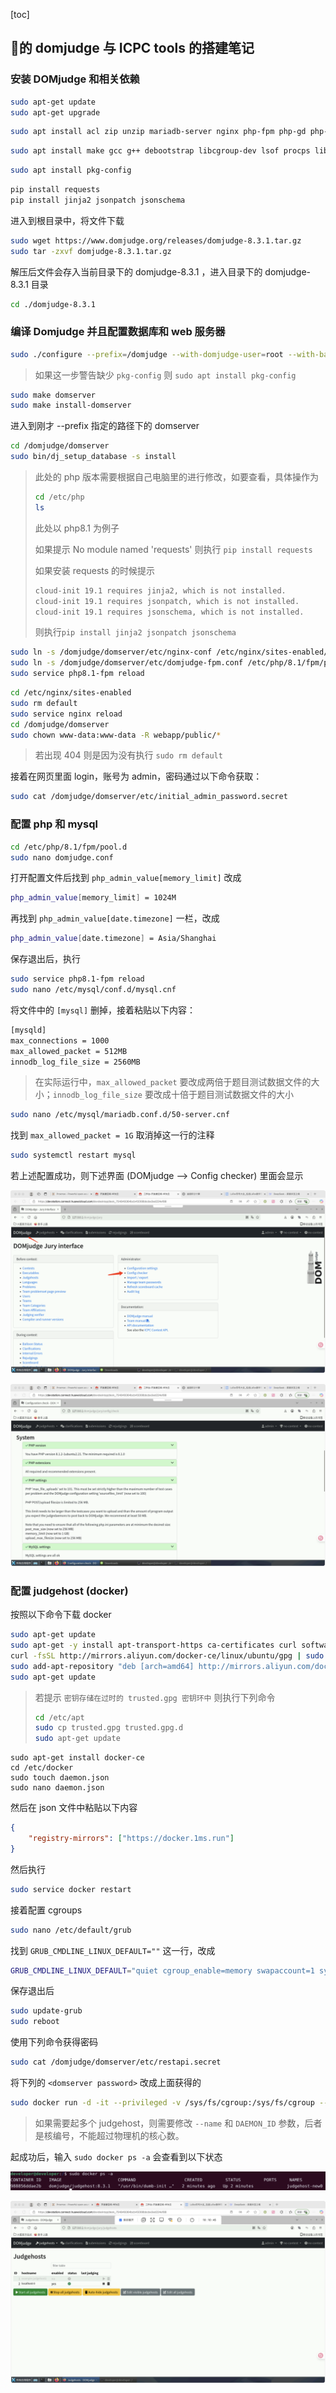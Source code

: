 [toc]

## 🧊的 domjudge 与 ICPC tools 的搭建笔记

### 安装 DOMjudge 和相关依赖

```bash
sudo apt-get update
sudo apt-get upgrade
```

```bash
sudo apt install acl zip unzip mariadb-server nginx php-fpm php-gd php-cli php-intl php-mbstring php-mysql php-curl php-json php-xml php-zip composer ntp
```

```bash
sudo apt install make gcc g++ debootstrap libcgroup-dev lsof procps libcurl4-gnutls-dev libjsoncpp-dev libmagic-dev
```

```bash
sudo apt install pkg-config
```

```bash
pip install requests
pip install jinja2 jsonpatch jsonschema
```



进入到根目录中，将文件下载

```bash
sudo wget https://www.domjudge.org/releases/domjudge-8.3.1.tar.gz
sudo tar -zxvf domjudge-8.3.1.tar.gz
```

解压后文件会存入当前目录下的 domjudge-8.3.1 ，进入目录下的 domjudge-8.3.1 目录

```bash
cd ./domjudge-8.3.1
```



### 编译 Domjudge 并且配置数据库和 web 服务器

```BASH
sudo ./configure --prefix=/domjudge --with-domjudge-user=root --with-baseurl=127.0.0.1
```

> 如果这一步警告缺少 `pkg-config` 则 `sudo apt install pkg-config`

```bash
sudo make domserver
sudo make install-domserver
```

进入到刚才 --prefix 指定的路径下的 domserver

```bash
cd /domjudge/domserver
sudo bin/dj_setup_database -s install
```

> 此处的 php 版本需要根据自己电脑里的进行修改，如要查看，具体操作为
>
> ```bash
> cd /etc/php
> ls
> ```
>
> 此处以 php8.1 为例子
>
> 如果提示 No module named 'requests' 则执行 `pip install requests`
>
> 如果安装 requests 的时候提示
>
> ```bash
> cloud-init 19.1 requires jinja2, which is not installed.
> cloud-init 19.1 requires jsonpatch, which is not installed.
> cloud-init 19.1 requires jsonschema, which is not installed.
> ```
>
> 则执行`pip install jinja2 jsonpatch jsonschema`

```bash
sudo ln -s /domjudge/domserver/etc/nginx-conf /etc/nginx/sites-enabled/domjudge
sudo ln -s /domjudge/domserver/etc/domjudge-fpm.conf /etc/php/8.1/fpm/pool.d/domjudge.conf
sudo service php8.1-fpm reload
```

```bash
cd /etc/nginx/sites-enabled
sudo rm default
sudo service nginx reload
cd /domjudge/domserver
sudo chown www-data:www-data -R webapp/public/*
```

> 若出现 404 则是因为没有执行 `sudo rm default`

接着在网页里面 login，账号为 admin，密码通过以下命令获取：

```bash
sudo cat /domjudge/domserver/etc/initial_admin_password.secret
```



### 配置 php 和 mysql

```bash
cd /etc/php/8.1/fpm/pool.d
sudo nano domjudge.conf
```

打开配置文件后找到 `php_admin_value[memory_limit]` 改成

```bash
php_admin_value[memory_limit] = 1024M
```

再找到 `php_admin_value[date.timezone]` 一栏，改成

```bash
php_admin_value[date.timezone] = Asia/Shanghai
```

保存退出后，执行

```bash
sudo service php8.1-fpm reload
sudo nano /etc/mysql/conf.d/mysql.cnf
```

将文件中的 `[mysql]` 删掉，接着粘贴以下内容：

```bash
[mysqld]
max_connections = 1000
max_allowed_packet = 512MB
innodb_log_file_size = 2560MB
```

> 在实际运行中，`max_allowed_packet` 要改成两倍于题目测试数据文件的大小；`innodb_log_file_size` 要改成十倍于题目测试数据文件的大小

```bash
sudo nano /etc/mysql/mariadb.conf.d/50-server.cnf
```

找到 `max_allowed_packet = 1G` 取消掉这一行的注释

```bash
sudo systemctl restart mysql
```



若上述配置成功，则下述界面 (DOMjudge --> Config checker) 里面会显示

![](./img/domjudge-1.png)

![](./img/domjudge-2.png)



### 配置 judgehost (docker)

按照以下命令下载 docker

```bash
sudo apt-get update
sudo apt-get -y install apt-transport-https ca-certificates curl software-properties-common
curl -fsSL http://mirrors.aliyun.com/docker-ce/linux/ubuntu/gpg | sudo apt-key add -
sudo add-apt-repository "deb [arch=amd64] http://mirrors.aliyun.com/docker-ce/linux/ubuntu $(lsb_release -cs) stable"
sudo apt-get update
```

> 若提示 `密钥存储在过时的 trusted.gpg 密钥环中` 则执行下列命令
>
> ```bash
> cd /etc/apt
> sudo cp trusted.gpg trusted.gpg.d
> sudo apt-get update
> ```

```
sudo apt-get install docker-ce
cd /etc/docker
sudo touch daemon.json
sudo nano daemon.json
```

然后在 json 文件中粘贴以下内容

```json
{
    "registry-mirrors": ["https://docker.1ms.run"]
}
```

然后执行

```bash
sudo service docker restart
```

接着配置 cgroups

```bash
sudo nano /etc/default/grub
```

找到 `GRUB_CMDLINE_LINUX_DEFAULT=""` 这一行，改成

```bash
GRUB_CMDLINE_LINUX_DEFAULT="quiet cgroup_enable=memory swapaccount=1 systemd.unified_cgroup_hierarchy=0"
```

保存退出后

```bash
sudo update-grub
sudo reboot
```

使用下列命令获得密码

```bash
sudo cat /domjudge/domserver/etc/restapi.secret
```

将下列的 `<domserver password>` 改成上面获得的

```bash
sudo docker run -d -it --privileged -v /sys/fs/cgroup:/sys/fs/cgroup --name judgehost-new0 --hostname localhost --network="host" -e DAEMON_ID=0 -e CONTAINER_TIMEZONE=Asia/Shanghai -e JUDGEDAEMON_PASSWORD=<domserver password> -e DOMSERVER_BASEURL=http://localhost/domjudge/ domjudge/judgehost:8.3.1
```

> 如果需要起多个 judgehost，则需要修改 `--name` 和 `DAEMON_ID` 参数，后者是核编号，不能超过物理机的核心数。



起成功后，输入 `sudo docker ps -a` 会查看到以下状态

![](./img/domjudge-3.png)

![](./img/domjudge-4.png)
